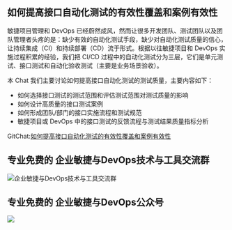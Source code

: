 ## 如何提高接口自动化测试的有效性覆盖和案例有效性
敏捷项目管理和 DevOps 已经蔚然成风，然而让很多开发团队、测试团队以及团队管理者头疼的是：缺少有效的自动化测试手段，缺少对自动化测试质量的信心，让持续集成（CI）和持续部署（CD）流于形式。根据以往敏捷项目和 DevOps 实施过程积累的经验，我们把 CI/CD 过程中的自动化测试分为三层，它们是单元测试、接口测试和自动化验收测试（主要是业务场景验收）。

本 Chat 我们主要讨论如何提高接口自动化测试的测试质量，主要内容如下：

- 如何选择接口测试的测试范围和评估测试范围对测试质量的影响
- 如何设计高质量的接口测试案例
- 如何形成团队/部门的接口实施流程和测试规范
- 敏捷项目或 DevOps 中的接口测试的反馈流程与测试结果质量指标分析

GitChat:[如何提高接口自动化测试的有效性覆盖和案例有效性](https://gitbook.cn/gitchat/activity/5cda8fe947acf71c94019a6e)

## 专业免费的  企业敏捷与DevOps技术与工具交流群
![企业敏捷与DevOps技术与工具交流群](https://img-blog.csdnimg.cn/20190517110930354.png?x-oss-process=image/watermark,type_ZmFuZ3poZW5naGVpdGk,shadow_10,text_aHR0cHM6Ly9ibG9nLmNzZG4ubmV0L3dpbnRlcm9haw==,size_16,color_FFFFFF,t_70)

## 专业免费的 企业敏捷与DevOps公众号
![](https://img-blog.csdn.net/20180607102404754)
